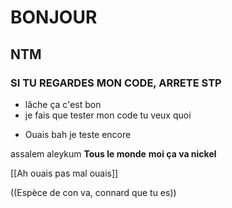# BONJOUR
## NTM
### SI TU REGARDES MON CODE, ARRETE STP

- lâche ça c'est bon
- je fais que tester mon code tu veux quoi

* Ouais bah je teste encore

assalem aleykum **Tous le monde** __moi ça va nickel__

[[Ah ouais pas mal ouais]]

((Espèce de con va, connard que tu es))